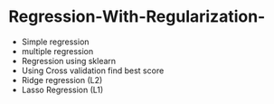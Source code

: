 # Regression-With-Regularization-
* Simple regression 
* multiple regression
* Regression using sklearn
* Using Cross validation find best score
* Ridge regression (L2)
* Lasso Regression (L1)
